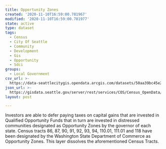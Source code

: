 ```yaml
---
title: Opportunity Zones
created: '2020-11-10T16:59:00.781967'
modified: '2020-11-10T16:59:00.781977'
state: active
type: dataset
tags:
  - Census
  - City Of Seattle
  - Community
  - Development
  - Gis
  - Opportunity
  - Sdci
groups:
  - Local Government
csv_url: >-
  https://data-seattlecitygis.opendata.arcgis.com/datasets/50aa39bc45e2497d9a15fedd37af8792_14.csv?outSR=%7B%22latestWkid%22%3A2926%2C%22wkid%22%3A2926%7D
json_url: >-
  https://gisdata.seattle.gov/server/rest/services/COS/Census_OpenData/MapServer/14
layout: post

---
```

Investors are able to defer paying taxes on capital gains that are invested in Qualified Opportunity Funds that in turn are invested in distressed communities designated as Opportunity Zones by the governor of each state. Census tracts 86, 87, 90, 91, 92, 93, 94, 110.01, 111.01 and 118 have been designated by the Washington State Department of Commerce as Opportunity Zones. This layer dissolves the aforementioned Census Tracts.
